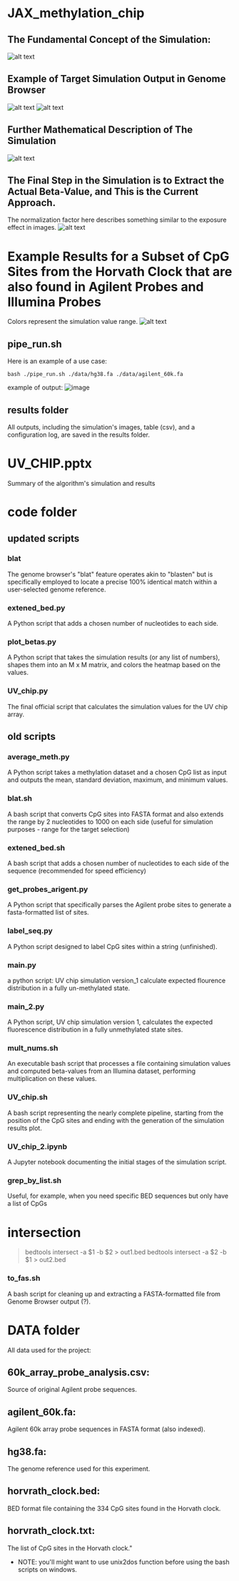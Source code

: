 # JAX_methylation_chip

## The Fundamental Concept of the Simulation:
![alt text](https://raw.githubusercontent.com/noadrow/UV_methylation_chip/main/Pressentation%20images/8_7_23%20-%20UV%20CHIP.png)

## Example of Target Simulation Output in Genome Browser 
![alt text](https://raw.githubusercontent.com/noadrow/UV_methylation_chip/main/Pressentation%20images/8_7_23%20-%20UV%20CHIP%20(2).png)
![alt text](https://raw.githubusercontent.com/noadrow/UV_methylation_chip/main/Pressentation%20images/8_7_23%20-%20UV%20CHIP%20(1).png)

## Further Mathematical Description of The Simulation
![alt text](https://raw.githubusercontent.com/noadrow/UV_methylation_chip/main/Pressentation%20images/satistics.png)

## The Final Step in the Simulation is to Extract the Actual Beta-Value, and This is the Current Approach.
The normalization factor here describes something similar to the exposure effect in images.
![alt text](https://raw.githubusercontent.com/noadrow/UV_methylation_chip/main/Pressentation%20images/8_7_23%20-%20UV%20CHIP%20(4).png)

# Example Results for a Subset of CpG Sites from the Horvath Clock that are also found in Agilent Probes and Illumina Probes 
Colors represent the simulation value range.
![alt text](https://raw.githubusercontent.com/noadrow/UV_methylation_chip/main/Pressentation%20images/heatmap_result.png)

## pipe_run.sh
Here is an example of a use case:
```
bash ./pipe_run.sh ./data/hg38.fa ./data/agilent_60k.fa
```
example of output:
![image](https://github.com/noadrow/UV_methylation_chip/assets/105928017/30891e1c-280f-4ea3-b271-dee5db980058)

 ## results folder
  All outputs, including the simulation's images, table (csv), and a configuration log, are saved in the results folder.
  
# UV_CHIP.pptx
Summary of the algorithm's simulation and results

# code folder
## updated scripts

### blat
The genome browser's "blat" feature operates akin to "blasten" but is specifically employed to locate a precise 100% identical match within a user-selected genome reference.

### extened_bed.py 
A Python script that adds a chosen number of nucleotides to each side.

### plot_betas.py
A Python script that takes the simulation results (or any list of numbers), shapes them into an M x M matrix, and colors the heatmap based on the values.

### UV_chip.py
The final official script that calculates the simulation values for the UV chip array.


## old scripts
### average_meth.py
A Python script takes a methylation dataset and a chosen CpG list as input and outputs the mean, standard deviation, maximum, and minimum values.

### blat.sh
A bash script that converts CpG sites into FASTA format and also extends the range by 2 nucleotides to 1000 on each side (useful for simulation purposes - range for the target selection)

### extened_bed.sh
A bash script that adds a chosen number of nucleotides to each side of the sequence (recommended for speed efficiency)

### get_probes_arigent.py
A Python script that specifically parses the Agilent probe sites to generate a fasta-formatted list of sites.

### label_seq.py
A Python script designed to label CpG sites within a string (unfinished).

### main.py 
a python script: UV chip simulation version_1
calculate expected flourence distribution in a fully un-methylated state.

### main_2.py
A Python script, UV chip simulation version 1, calculates the expected fluorescence distribution in a fully unmethylated state sites.

### mult_nums.sh
An executable bash script that processes a file containing simulation values and computed beta-values from an Illumina dataset, performing multiplication on these values.

### UV_chip.sh
A bash script representing the nearly complete pipeline, starting from the position of the CpG sites and ending with the generation of the simulation results plot.

### UV_chip_2.ipynb
A Jupyter notebook documenting the initial stages of the simulation script.

### grep_by_list.sh
Useful, for example, when you need specific BED sequences but only have a list of CpGs

# intersection
> bedtools intersect -a $1 -b $2 > out1.bed
> bedtools intersect -a $2 -b $1 > out2.bed

### to_fas.sh
A bash script for cleaning up and extracting a FASTA-formatted file from Genome Browser output (?).

# DATA folder
All data used for the project:
## 60k_array_probe_analysis.csv:
  Source of original Agilent probe sequences.
## agilent_60k.fa:
  Agilent 60k array probe sequences in FASTA format (also indexed).
## hg38.fa: 
  The genome reference used for this experiment.
## horvrath_clock.bed: 
  BED format file containing the 334 CpG sites found in the Horvath clock.
## horvrath_clock.txt:
  The list of CpG sites in the Horvath clock."

* NOTE: you'll might want to use unix2dos function before using the bash scripts on windows.
